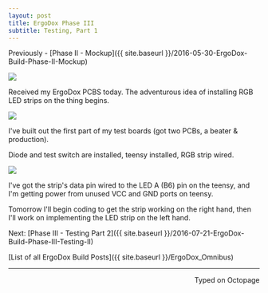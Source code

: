 ```yaml
---
layout: post
title: ErgoDox Phase III
subtitle: Testing, Part 1
---
```


Previously - [Phase II - Mockup]({{ site.baseurl }}/2016-05-30-ErgoDox-Build-Phase-II-Mockup)

![](https://i.imgur.com/J77RoIp.jpg)

Received my ErgoDox PCBS today. The adventurous idea of installing RGB LED strips on the thing begins.

![](https://i.imgur.com/tIpuqvw.jpg)

I've built out the first part of my test boards (got two PCBs, a beater & production).

Diode and test switch are installed, teensy installed, RGB strip wired.

![](https://i.imgur.com/7TYT66F.jpg)

I've got the strip's data pin wired to the LED A (B6) pin on the teensy, and I'm getting power from unused VCC and GND ports on teensy.

Tomorrow I'll begin coding to get the strip working on the right hand, then I'll work on implementing the LED strip on the left hand.

Next: [Phase III - Testing Part 2]({{ site.baseurl }}/2016-07-21-ErgoDox-Build-Phase-III-Testing-II)

[List of all ErgoDox Build Posts]({{ site.baseurl }}/ErgoDox_Omnibus)

---
<p align="right">Typed on Octopage</p>
